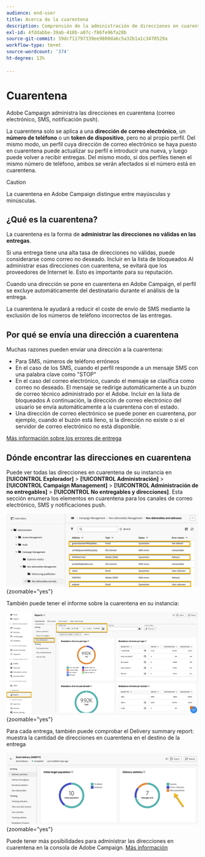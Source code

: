 ```yaml
---
audience: end-user
title: Acerca de la cuarentena
description: Comprensión de la administración de direcciones en cuarentena
exl-id: 4fddabbe-39ab-418b-a87c-f86fe96fa28b
source-git-commit: 39dcf11797339ee9800da6c5a32b1a1c3470529a
workflow-type: tm+mt
source-wordcount: '374'
ht-degree: 13%

---
```


# Cuarentena

Adobe Campaign administra las direcciones en cuarentena (correo electrónico, SMS, notificación push).

La cuarentena solo se aplica a una **dirección de correo electrónico**, un **número de teléfono** o un **token de dispositivo**, pero no al propio perfil. Del mismo modo, un perfil cuya dirección de correo electrónico se haya puesto en cuarentena puede actualizar su perfil e introducir una nueva, y luego puede volver a recibir entregas. Del mismo modo, si dos perfiles tienen el mismo número de teléfono, ambos se verán afectados si el número está en cuarentena.


>[!CAUTION]
>
>La cuarentena en Adobe Campaign distingue entre mayúsculas y minúsculas.

## ¿Qué es la cuarentena?

La cuarentena es la forma de **administrar las direcciones no válidas en las entregas**.

Si una entrega tiene una alta tasa de direcciones no válidas, puede considerarse como correo no deseado. Incluir en la lista de bloqueados Al administrar esas direcciones con cuarentena, se evitará que los proveedores de Internet le. Esto es importante para su reputación.

Cuando una dirección se pone en cuarentena en Adobe Campaign, el perfil se excluye automáticamente del destinatario durante el análisis de la entrega.

La cuarentena le ayudará a reducir el coste de envío de SMS mediante la exclusión de los números de teléfono incorrectos de las entregas.

## Por qué se envía una dirección a cuarentena

Muchas razones pueden enviar una dirección a la cuarentena:

- Para SMS, números de teléfono erróneos
- En el caso de los SMS, cuando el perfil responde a un mensaje SMS con una palabra clave como &quot;STOP&quot;
- En el caso del correo electrónico, cuando el mensaje se clasifica como correo no deseado. El mensaje se redirige automáticamente a un buzón de correo técnico administrado por el Adobe. Incluir en la lista de bloqueados A continuación, la dirección de correo electrónico del usuario se envía automáticamente a la cuarentena con el estado.
- Una dirección de correo electrónico se puede poner en cuarentena, por ejemplo, cuando el buzón está lleno, si la dirección no existe o si el servidor de correo electrónico no está disponible.

[Más información sobre los errores de entrega](https://experienceleague.adobe.com/en/docs/campaign-classic/using/sending-messages/monitoring-deliveries/understanding-delivery-failures)

## Dónde encontrar las direcciones en cuarentena

Puede ver todas las direcciones en cuarentena de su instancia en **[!UICONTROL Explorador]** > **[!UICONTROL Administración]** > **[!UICONTROL Campaign Management]** > **[!UICONTROL Administración de no entregables]** > **[!UICONTROL No entregables y direcciones]**. Esta sección enumera los elementos en cuarentena para los canales de correo electrónico, SMS y notificaciones push.

![](assets/quarantine_location.png){zoomable="yes"}

También puede tener el informe sobre la cuarentena en su instancia:

![](assets/quarantine_reports.png){zoomable="yes"}

Para cada entrega, también puede comprobar el Delivery summary report: muestra la cantidad de direcciones en cuarentena en el destino de la entrega

![](assets/quarantine_delivery.png){zoomable="yes"}

Puede tener más posibilidades para administrar las direcciones en cuarentena en la consola de Adobe Campaign. [Más información](https://experienceleague.adobe.com/en/docs/campaign/campaign-v8/send/failures/quarantines#access-quarantined-addresses)
